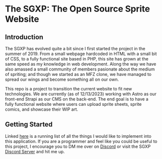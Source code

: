 # The SGXP: The Open Source Sprite Website

## Introduction
The SGXP has evolved quite a bit since I first started the project in the summer of 2019. From a small webpage hardcoded in HTML with a small bit of CSS, to a fully functional site based in PHP, this site has grown at the same speed as my knowledge in web development. Along the way we have also amassed a small community of members pasionate about the medium of spriting; and though we started as an MFZ clone, we have managed to spread our wings and become something all on our own.

This repo is a project to transition the current website to fit new technologies. We are currently (as of 12/13/2023) working with Astro as our front-end Strapi as our CMS on the back-end. The end goal is to have a fully functional website where users can upload sprite sheets, sprite comics, and showcase their WIP art.

## Getting Started

Linked [here](https://github.com/Xypter/SGXP/issues/1) is a running list of all the things I would like to implement into this application. If you are a programmer and feel like you could be useful to this project, I encourage you to DM me over on [Discord](https://discordapp.com/channels/@me/196978916123082752) or visit the SGXP [Discord Server](https://discord.gg/XsBWEWnYWP) and hit me up.

